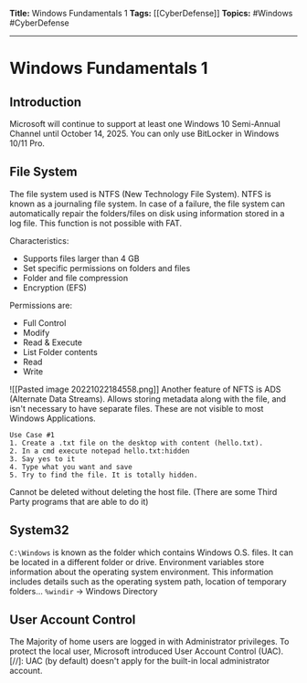 **Title:** Windows Fundamentals 1
**Tags:** [[CyberDefense]]
**Topics:** #Windows #CyberDefense 

---
# Windows Fundamentals 1
## Introduction
Microsoft will continue to support at least one Windows 10 Semi-Annual Channel until October 14, 2025.
You can only use BitLocker in Windows 10/11 Pro.

## File System
The file system used is NTFS (New Technology File System). 
NTFS is known as a journaling file system. In case of a failure, the file system can automatically repair the folders/files on disk using information stored in a log file. This function is not possible with FAT.

Characteristics:
- Supports files larger than 4 GB
- Set specific permissions on folders and files
- Folder and file compression
- Encryption (EFS)

Permissions are:
- Full Control
- Modify
- Read & Execute
- List Folder contents
- Read
- Write 

![[Pasted image 20221022184558.png]]
Another feature of NFTS is ADS (Alternate Data Streams). Allows storing metadata along with the file, and isn't necessary to have separate files.
These are not visible to most Windows Applications.

```
Use Case #1
1. Create a .txt file on the desktop with content (hello.txt).
2. In a cmd execute notepad hello.txt:hidden 
3. Say yes to it
4. Type what you want and save
5. Try to find the file. It is totally hidden.
```

Cannot be deleted without deleting the host file. (There are some Third Party 
programs that are able to do it)

## System32
`C:\Windows` is known as the folder which contains Windows O.S. files. 
It can be located in a different folder or drive.
Environment variables store information about the operating system environment. This information includes details such as the operating system path, location of temporary folders…
`%windir` → Windows Directory

## User Account Control
The Majority of home users are logged in with Administrator privileges. To protect the local user, Microsoft introduced User Account Control (UAC).
[//]: UAC (by default) doesn't apply for the built-in local administrator account.
